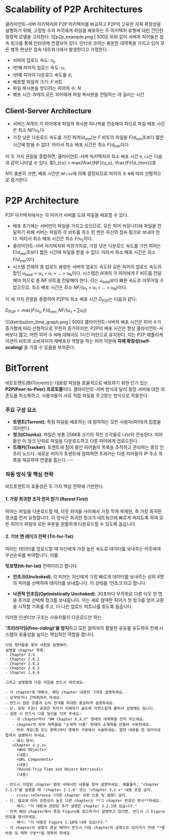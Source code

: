 # Scalability of P2P Architectures

클라이언트-서버 아키텍처와 P2P 아키텍처를 비교하고 P2P의 고유한 자체 확장성을 설명하기 위해, 고정된 수의 피어에게 파일을 배포하는 두 아키텍처 유형에 대한 간단한 정량적 모델을 고려한다. 
![[p2p_example.png | 500]]
위와 같이 서버와 피어들은 접속 링크를 통해 인터넷에 연결되어 있다. 인터넷 코어는 충분한 대역폭을 가지고 있어 모든 병목 현상은 접속 네트워크에서 발생한다고 가정한다.
- 서버의 업로드 속도: $u_s$
- i번째 피어의 업로드 속도: $u_i$
- i번째 피어의 다운로드 속도를 $d_i$
- 배포할 파일의 크기: $F$ 비트
- 파일 복사본을 얻으려는 피어의 수: $N$
- 배포 시간: $N$개의 모든 피어에게 파일 복사본을 전달하는 데 걸리는 시간

## Client-Server Architecture
- 서버는 $N$개의 각 피어에게 파일의 복사본 하나씩을 전송해야 하므로 파일 배포 시간은 최소 $NF/u_s$다.
- 가장 낮은 다운로드 속도를 가진 피어($d_{min}$)는 $F$ 비트의 파일을 $F/d_{min}$초보다 짧은 시간에 받을 수 없다. 따라서 최소 배포 시간은 최소 $F/d_{min}$이다.

이 두 가지 관찰을 종합하면, 클라이언트-서버 아키텍처의 최소 배포 시간 `D_cs`는 다음과 같이 나타낼 수 있다:
$D_{cs} = max(\frac{NF}{u_s}, \frac{F}{d_{min}})$

$N$이 충분히 크면, 배포 시간은 `NF/us`에 의해 결정되므로 피어의 수 `N`에 따라 선형적으로 증가한다.
# P2P Architecture
P2P 아키텍처에서는 각 피어가 서버를 도와 파일을 배포할 수 있다.
- 배포 초기에는 서버만이 파일을 가지고 있으므로, 모든 피어 커뮤니티에 파일을 전달하기 위해 서버는 파일의 각 비트를 최소 한 번은 자신의 접속 링크로 보내야 한다. 따라서 최소 배포 시간은 최소 $F/u_s$이다.
- 클라이언트-서버 아키텍처와 마찬가지로, 가장 낮은 다운로드 속도를 가진 피어는 $F/d_{min}$초보다 짧은 시간에 파일을 받을 수 없다. 따라서 최소 배포 시간은 최소 $F/d_{min}$이다.
- 시스템 전체의 총 업로드 용량은 서버의 업로드 속도와 모든 피어의 업로드 속도의 합인 $u_{total} = u_s + u_1 + ... + u_N$이다. 시스템은 $N$개의 각 피어에게 $F$ 비트를 전달해야 하므로 총 $NF$ 비트를 전달해야 한다. 이는 $u_{total}$보다 빠른 속도로 이루어질 수 없으므로, 최소 배포 시간은 최소 $NF/(u_s + u_1 + ... + u_N)$이다.

이 세 가지 관찰을 종합하여 P2P의 최소 배포 시간 $D_{P2P}$는 다음과 같다:

$D_{P2P} = max(F/u_s, F/d_{min}, NF/(u_s + \sum_{} u_i))$

![[distribution_time_graph.png  | 500]]
클라이언트-서버의 배포 시간은 피어 수가 증가함에 따라 선형적으로 무한히 증가하지만, P2P의 배포 시간은 항상 클라이언트-서버보다 짧고, 어떤 피어 수 $N$에 대해서도 1시간 미만으로 유지된다. 이는 P2P 애플리케이션이 비트의 소비자이자 재배포자 역할을 하는 피어 덕분에 **자체 확장성(self-scaling)** 을 가질 수 있음을 보여준다.

# BitTorrent
비트토렌트(BitTorrent)는 대용량 파일을 효율적으로 배포하기 위한 인기 있는 **P2P(Peer-to-Peer) 프로토콜**이다. 클라이언트-서버 방식과 달리 중앙 서버에 대한 의존도를 최소화하고, 사용자들이 서로 직접 파일을 주고받는 방식으로 작동한다.
### 주요 구성 요소
- **토렌트(Torrent)**: 특정 파일을 배포하는 데 참여하는 모든 사용자(피어)의 집합을 의미한다.
- **청크(Chunks)**: 파일은 보통 256KB 크기의 작은 조각들로 나뉘어 전송된다. 피어들은 이 청크 단위로 파일을 다운로드하고 다른 피어에게 업로드한다.
- **트래커(Tracker)**: 토렌트에 참여 중인 피어들의 목록을 추적하고 관리하는 중앙 인프라 노드다. 새로운 피어가 토렌트에 참여하면 트래커는 다른 피어들의 IP 주소 목록을 제공하여 연결을 돕는다.---
### 작동 방식 및 핵심 전략
비트토렌트의 효율성은 두 가지 핵심 전략에 기반한다.
#### 1. 가장 희귀한 조각 먼저 받기 (Rarest First)

피어는 파일을 다운로드할 때, 이웃 피어들 사이에서 가장 적게 복제된, 즉 가장 희귀한 청크를 먼저 요청합니다. 이 방식은 희귀한 청크가 네트워크에 빠르게 퍼지도록 하여 모든 피어가 파일의 모든 부분을 원활하게 다운로드할 수 있도록 돕습니다.

#### 2. 기브 앤 테이크 전략 (Tit-for-Tat)

피어는 데이터를 업로드할 때 자신에게 가장 높은 속도로 데이터를 보내주는 이웃에게 우선순위를 부여합니다. 이를

**팃포탯(tit-for-tat)** 전략이라고 합니다.

- **언초크(Unchoked)**: 각 피어는 자신에게 가장 빠르게 데이터를 보내주는 상위 4명의 피어를 선택하여 데이터를 보내줍니다. 이 상태를 '언초크'라고 합니다.
    
- **낙관적 언초킹(Optimistically Unchoked)**: 30초마다 무작위로 다른 이웃 한 명을 추가로 선택해 청크를 보내줍니다. 이는 새로 참여한 피어가 첫 청크를 얻어 교환을 시작할 기회를 주고, 더 나은 업로드 파트너를 찾도록 돕습니다.
    

이러한 인센티브 구조는 사용자들이 다운로드만 하는

**'프리라이딩(free-riding)'을 방지**하고 모든 참여자의 활발한 공유를 유도하여 전체 시스템의 효율성을 높이는 핵심적인 역할을 합니다.



```
다음 챕터들을 찾아 내용을 설명해라.
설명할 chapter 목록:
- Chapter 2.5
- Chapter 2.6.1
- Chapter 2.6.2
- Chapter 2.6.3
- Chapter 2.6.4

그리고 설명할때 다음 지침을 반드시 따르세요:

- 각 chapter에 대해서, 해당 chapter 내용만 그대로 설명하세요.
- 요약하거나 간략화하지 마세요.  
- 반드시 원문 흐름과 논리 전개를 최대한 충실하게 설명하세요.  
- 단, 문장 구조나 표현은 독자가 이해하기 쉽도록 자연스럽게 풀어서 설명해도 됩니다.
- 설명 시 반드시 다음 형식을 지켜 주세요:
   - 각 chapter마다 "## Chapter X.X.X" 형태의 대제목을 먼저 적으세요.
   - chapter의 하위 제목들을 "소제목 이름" 형태의 소제목을 만들어 구분하세요.
   - 하위 개념(절 또는 항목)마다 명확히 구분해서 서술하세요. 절대 내용을 한 덩어리로 합쳐서 설명하지 마세요.
   - 예시 형식:
   <Chapter x.y.z>
     <Web Objects>
     (내용)  
     <URL Components>  
     (내용)  
     <Round-Trip Time and Object Retrieval>
     (내용)

- 반드시 지정된 chapter 범위 내에서만 내용을 찾아 설명하세요. 예를들어, "chapter 2.1.5"를 설명할 때 "chapter 2.1.6" 또는 "chapter 3.x.x" 내용 포함 금지. 
   - cross-reference (다른 chapter 내용 인용 및 설명) 금지.  
- 단, 필요에 따라 관련성이 높은 다른 chapter는 **그 chapter 번호만 명시**하세요.
   - 예시: "이 내용과 관련된 추가 설명은 chapter 3.2.1에 있습니다."
- 만약 해당 chapter에서 특정 Figure를 참고하거나 설명하고 있다면, 반드시 그 Figure 번호를 명시하세요.  
   - 예시: "이 내용은 Figure 1.18에 나와 있습니다."
- 각 chapter의 설명이 끝날 때마다 반드시 다음 chapter의 설명으로 넘어가기 전에 **줄바꿈 및 제목 구분**을 명확히 하세요.
```